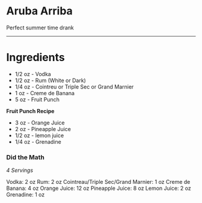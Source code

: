 # Aruba Arriba

Perfect summer time drank

----

# Ingredients

* 1/2 oz - Vodka
* 1/2 oz - Rum (White or Dark)
* 1/4 oz - Cointreu or Triple Sec or Grand Marnier
* 1 oz - Creme de Banana
* 5 oz - Fruit Punch

__Fruit Punch Recipe__
* 3 oz - Orange Juice
* 2 oz - Pineapple Juice
* 1/2 oz - lemon juice
* 1/4 oz - Grenadine


### Did the Math

_4 Servings_

Vodka: 2 oz
Rum: 2 oz
Cointreau/Triple Sec/Grand Marnier: 1 oz
Creme de Banana: 4 oz
Orange Juice: 12 oz
Pineapple Juice: 8 oz
Lemon Juice: 2 oz
Grenadine: 1 oz
